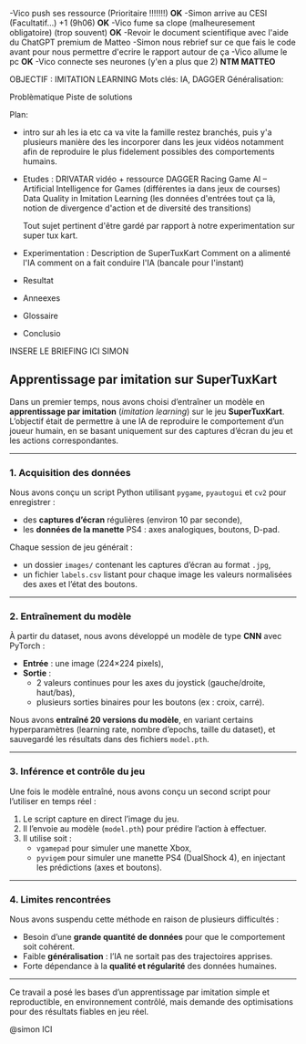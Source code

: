 -Vico push ses ressource (Prioritaire !!!!!!!) **OK**
-Simon arrive au CESI (Facultatif...) +1 (9h06) **OK**
-Vico fume sa clope (malheuresement obligatoire) (trop souvent) **OK**
-Revoir le document scientifique avec l'aide du ChatGPT premium de Matteo
-Simon nous rebrief sur ce que fais le code avant pour nous permettre d'ecrire le rapport autour de ça
-Vico allume le pc **OK**
-Vico connecte ses neurones (y'en a plus que 2) **NTM MATTEO**


OBJECTIF : IMITATION LEARNING 
Mots clés: IA, DAGGER
Généralisation:

Problèmatique
Piste de solutions


Plan:
- intro sur ah les ia etc ca va vite la famille restez branchés, puis y'a   plusieurs manière des les incorporer dans les jeux vidéos notamment afin de reproduire le plus fidelement possibles des comportements humains.
- Etudes : 
    DRIVATAR vidéo + ressource 
    DAGGER
    Racing Game AI – Artificial Intelligence for Games (différentes ia dans jeux de courses)
    Data Quality in Imitation Learning (les données d'entrées tout ça là, notion de divergence d'action et de diversité des transitions)
    
    Tout sujet pertinent d'être gardé par rapport à notre experimentation sur super tux kart.
- Experimentation :
    Description de SuperTuxKart
    Comment on a alimenté l'IA
    comment on a fait conduire l'IA (bancale pour l'instant)
- Resultat
- Anneexes
- Glossaire
- Conclusio




<!-- 
Notre travail qu'est ce qu'on a fait ??
- D'abord on a voulu entrainer notre modele en apprentissage par imitation (imitation learning) sur supertuxkart (un jeu de course)
Pour ce faire nous avons enregistré plusieurs fois par seconde nos inputs (touches pressées) et screenshot,
ensuite avec pytorch on créer le modele
ensuite on peut émuler le modele. mais on a arreté cette méthode par ce que c'est trop long d'avoir un dataset asser consequent
pour avior une IA correcte (le temps de jeux necessaire ne pouvant etre determiné cela aurait pu nous prendre des
semaine sans garantis de resultat) -->


INSERE LE BRIEFING ICI SIMON


## Apprentissage par imitation sur SuperTuxKart

Dans un premier temps, nous avons choisi d’entraîner un modèle en **apprentissage par imitation** (*imitation learning*) sur le jeu **SuperTuxKart**. L’objectif était de permettre à une IA de reproduire le comportement d’un joueur humain, en se basant uniquement sur des captures d’écran du jeu et les actions correspondantes.

---

### 1. Acquisition des données

Nous avons conçu un script Python utilisant `pygame`, `pyautogui` et `cv2` pour enregistrer :

- des **captures d’écran** régulières (environ 10 par seconde),
- les **données de la manette** PS4 : axes analogiques, boutons, D-pad.

Chaque session de jeu générait :

- un dossier `images/` contenant les captures d’écran au format `.jpg`,
- un fichier `labels.csv` listant pour chaque image les valeurs normalisées des axes et l’état des boutons.

---

### 2. Entraînement du modèle

À partir du dataset, nous avons développé un modèle de type **CNN** avec PyTorch :

- **Entrée** : une image (224×224 pixels),
- **Sortie** : 
  - 2 valeurs continues pour les axes du joystick (gauche/droite, haut/bas),
  - plusieurs sorties binaires pour les boutons (ex : croix, carré).

Nous avons **entraîné 20 versions du modèle**, en variant certains hyperparamètres (learning rate, nombre d’epochs, taille du dataset), et sauvegardé les résultats dans des fichiers `model.pth`.

---

### 3. Inférence et contrôle du jeu

Une fois le modèle entraîné, nous avons conçu un second script pour l’utiliser en temps réel :

1. Le script capture en direct l’image du jeu.
2. Il l’envoie au modèle (`model.pth`) pour prédire l’action à effectuer.
3. Il utilise soit :
   - `vgamepad` pour simuler une manette Xbox,
   - `pyvigem` pour simuler une manette PS4 (DualShock 4),
   en injectant les prédictions (axes et boutons).

---

### 4. Limites rencontrées

Nous avons suspendu cette méthode en raison de plusieurs difficultés :

- Besoin d’une **grande quantité de données** pour que le comportement soit cohérent.
- Faible **généralisation** : l’IA ne sortait pas des trajectoires apprises.
- Forte dépendance à la **qualité et régularité** des données humaines.

---

Ce travail a posé les bases d’un apprentissage par imitation simple et reproductible, en environnement contrôlé, mais demande des optimisations pour des résultats fiables en jeu réel.


@simon ICI
